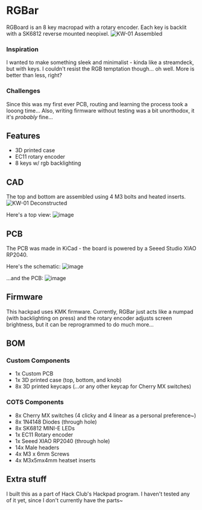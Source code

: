 # RGBar
RGBoard is an 8 key macropad with a rotary encoder. Each key is backlit with a SK6812 reverse mounted neopixel.
![KW-01 Assembled](https://github.com/user-attachments/assets/8986adfd-3117-437b-9bf0-5ade84aad97a)

### Inspiration
I wanted to make something sleek and minimalist - kinda like a streamdeck, but with keys. I couldn't resist the RGB temptation though... oh well. More is better than less, right?

### Challenges
Since this was my first ever PCB, routing and learning the process took a looong time... Also, writing firmware without testing was a bit unorthodox, it it's *probably* fine...

## Features
- 3D printed case
- EC11 rotary encoder
- 8 keys w/ rgb backlighting

## CAD
The top and bottom are assembled using 4 M3 bolts and heated inserts. 
![KW-01 Deconstructed](https://github.com/user-attachments/assets/96ae4558-9c86-4993-9616-8be3fa3641ab)

Here's a top view:
![image](https://github.com/user-attachments/assets/d3515b09-fb1e-4789-a6e7-f877bb367d06)

## PCB
The PCB was made in KiCad - the board is powered by a Seeed Studio XIAO RP2040.

Here's the schematic:
![image](https://github.com/user-attachments/assets/5e89411a-cf8a-455e-a475-4935679ddaf7)

...and the PCB:
![image](https://github.com/user-attachments/assets/af50de53-bd76-4e84-acf5-79fd17acc93d)

## Firmware
This hackpad uses KMK firmware. Currently, RGBar just acts like a numpad (with backlighting on press) and the rotary encoder adjusts screen brightness, but it can be reprogrammed to do much more...

## BOM
### Custom Components
- 1x Custom PCB
- 1x 3D printed case (top, bottom, and knob)
- 8x 3D printed keycaps (...or any other keycap for Cherry MX switches)
  
### COTS Components
- 8x Cherry MX switches (4 clicky and 4 linear as a personal preference~)
- 8x 1N4148 Diodes (through hole)
- 8x SK6812 MINI-E LEDs
- 1x EC11 Rotary encoder
- 1x Seeed XIAO RP2040 (through hole)
- 14x Male headers
- 4x M3 x 6mm Screws
- 4x M3x5mx4mm heatset inserts

## Extra stuff
I built this as a part of Hack Club's Hackpad program. I haven't tested any of it yet, since I don't currently have the parts~
